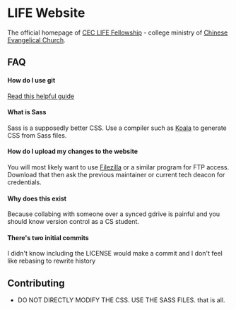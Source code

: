 # LIFE Website
The official homepage of [CEC LIFE Fellowship](cec-sd.org/life/lifefellowship/) - college ministry of [Chinese Evangelical Church](cec-sd.org).

## FAQ
#### How do I use git
[Read this helpful guide](http://rogerdudler.github.io/git-guide/)

#### What is Sass
Sass is a supposedly better CSS. Use a compiler such as [Koala](http://koala-app.com/) to generate CSS from Sass files.

#### How do I upload my changes to the website
You will most likely want to use [Filezilla](https://filezilla-project.org) or a similar program for FTP access. Download that then ask the previous maintainer or current tech deacon for credentials.

#### Why does this exist
Because collabing with someone over a synced gdrive is painful and you should know version control as a CS student.

#### There's two initial commits
I didn't know including the LICENSE would make a commit and I don't feel like rebasing to rewrite history

## Contributing
- DO NOT DIRECTLY MODIFY THE CSS. USE THE SASS FILES. that is all.

